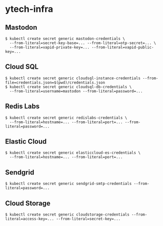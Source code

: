 # ytech-infra

## Mastodon

```console
$ kubectl create secret generic mastodon-credentials \
  --from-literal=secret-key-base=... --from-literal=otp-secret=... \
  --from-literal=vapid-private-key=... --from-literal=vapid-public-key=...
```

## Cloud SQL

```consol
$ kubectl create secret generic cloudsql-instance-credentials --from-file=credentials.json=$(pwd)/credentials.json
$ kubectl create secret generic cloudsql-db-credentials \
  --from-literal=username=mastodon --from-literal=password=...
```

## Redis Labs

```console
$ kubectl create secret generic redislabs-credentials \
  --from-literal=hostname=... --from-literal=port=... --from-literal=password=...
```

## Elastic Cloud

```console
$ kubectl create secret generic elasticcloud-es-credentials \
  --from-literal=hostname=... --from-literal=port=...
```

## Sendgrid

```console
$ kubectl create secret generic sendgrid-smtp-credentials --from-literal=password=...
```

## Cloud Storage

```console
$ kubectl create secret generic cloudstorage-credentials --from-literal=access-key=... --from-literal=secret-key=...
```
